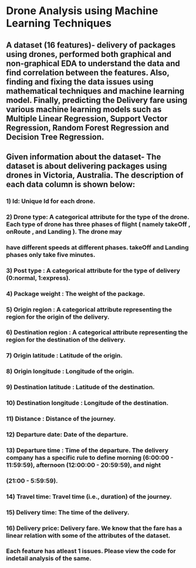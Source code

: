 # Drone Analysis using Machine Learning Techniques

## A dataset (16 features)- delivery of packages using drones, performed both graphical and non-graphical EDA to understand the data and find correlation between the features. Also, finding and fixing the data issues using mathematical techniques and machine learning model. Finally, predicting the Delivery fare using various machine learning models such as Multiple Linear Regression, Support Vector Regression, Random Forest Regression and Decision Tree Regression.

## Given information about the dataset- The dataset is about delivering packages using drones in Victoria, Australia. The description of each data column is shown below:

### 1) Id: Unique Id for each drone.
### 2) Drone type: A categorical attribute for the type of the drone. Each type of drone has three phases of flight ( namely takeOff , onRoute , and Landing ). The drone may 
###                have  different speeds at different phases. takeOff and Landing phases only take five minutes.
### 3) Post type : A categorical attribute for the type of delivery (0:normal, 1:express).
### 4) Package weight : The weight of the package.
### 5) Origin region : A categorical attribute representing the region for the origin of the delivery.
### 6) Destination region : A categorical attribute representing the region for the destination of the delivery.
### 7) Origin latitude : Latitude of the origin.
### 8) Origin longitude : Longitude of the origin.
### 9) Destination latitude : Latitude of the destination.
### 10) Destination longitude : Longitude of the destination.
### 11) Distance : Distance of the journey.
### 12) Departure date: Date of the departure.
### 13) Departure time : Time of the departure. The delivery company has a specific rule to define morning (6:00:00 - 11:59:59), afternoon (12:00:00 - 20:59:59), and night 
###                      (21:00 - 5:59:59).
### 14) Travel time: Travel time (i.e., duration) of the journey.
### 15) Delivery time: The time of the delivery.
### 16) Delivery price: Delivery fare. We know that the fare has a linear relation with some of the attributes of the dataset.

### Each feature has atleast 1 issues. Please view the code for indetail analysis of the same.
